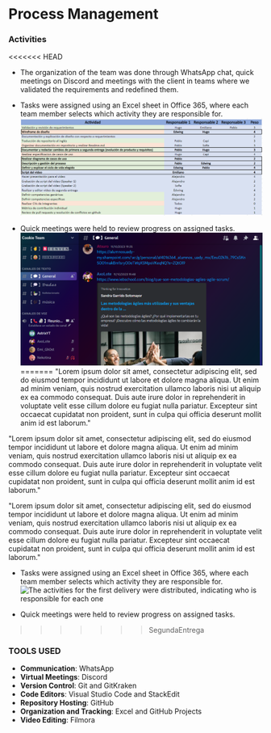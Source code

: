 # Process Management


### Activities
<<<<<<< HEAD
- The organization of the team was done through WhatsApp chat, quick meetings on Discord and meetings with the client in teams where we validated the requirements and redefined them.

- Tasks were assigned using an Excel sheet in Office 365, where each team member selects which activity they are responsible for.
![The activities for the second delivery were distributed, indicating who is responsible for each one](https://github.com/hjanssena/FIS-Proyecto/blob/EdwingMolina/Assets/Or.png)

- Quick meetings were held to review progress on assigned tasks.
![Meetings](https://github.com/hjanssena/FIS-Proyecto/blob/EdwingMolina/Assets/Discord%20reunion.png)
=======
"Lorem ipsum dolor sit amet, consectetur adipiscing elit, sed do eiusmod tempor incididunt ut labore et dolore magna aliqua. Ut enim ad minim veniam, quis nostrud exercitation ullamco laboris nisi ut aliquip ex ea commodo consequat. Duis aute irure dolor in reprehenderit in voluptate velit esse cillum dolore eu fugiat nulla pariatur. Excepteur sint occaecat cupidatat non proident, sunt in culpa qui officia deserunt mollit anim id est laborum."

"Lorem ipsum dolor sit amet, consectetur adipiscing elit, sed do eiusmod tempor incididunt ut labore et dolore magna aliqua. Ut enim ad minim veniam, quis nostrud exercitation ullamco laboris nisi ut aliquip ex ea commodo consequat. Duis aute irure dolor in reprehenderit in voluptate velit esse cillum dolore eu fugiat nulla pariatur. Excepteur sint occaecat cupidatat non proident, sunt in culpa qui officia deserunt mollit anim id est laborum."


"Lorem ipsum dolor sit amet, consectetur adipiscing elit, sed do eiusmod tempor incididunt ut labore et dolore magna aliqua. Ut enim ad minim veniam, quis nostrud exercitation ullamco laboris nisi ut aliquip ex ea commodo consequat. Duis aute irure dolor in reprehenderit in voluptate velit esse cillum dolore eu fugiat nulla pariatur. Excepteur sint occaecat cupidatat non proident, sunt in culpa qui officia deserunt mollit anim id est laborum."

- Tasks were assigned using an Excel sheet in Office 365, where each team member selects which activity they are responsible for.
![The activities for the first delivery were distributed, indicating who is responsible for each one]()

- Quick meetings were held to review progress on assigned tasks.

>>>>>>> SegundaEntrega

### TOOLS USED

- **Communication**: WhatsApp
- **Virtual Meetings**: Discord
- **Version Control**: Git and GitKraken
- **Code Editors**: Visual Studio Code and StackEdit
- **Repository Hosting**: GitHub
- **Organization and Tracking**: Excel and GitHub Projects
- **Video Editing**: Filmora
